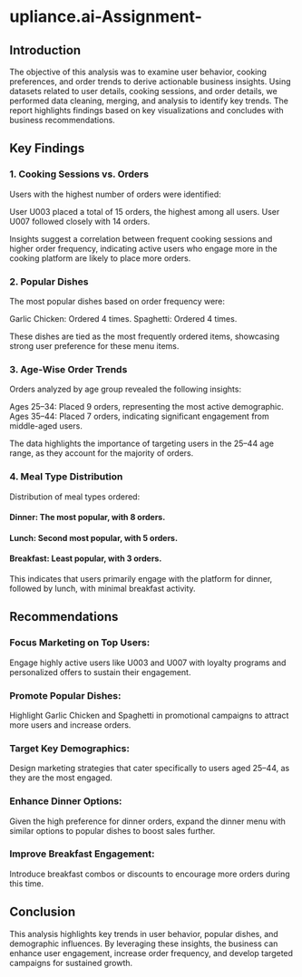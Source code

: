 # upliance.ai-Assignment-

## Introduction
The objective of this analysis was to examine user behavior, cooking preferences, and order trends to derive actionable business insights. Using datasets related to user details, cooking sessions, and order details, we performed data cleaning, merging, and analysis to identify key trends. The report highlights findings based on key visualizations and concludes with business recommendations.

## Key Findings

### 1. Cooking Sessions vs. Orders
Users with the highest number of orders were identified:

  User U003 placed a total of 15 orders, the highest among all users.
  User U007 followed closely with 14 orders.

Insights suggest a correlation between frequent cooking sessions and higher order frequency, indicating active users who engage more in the cooking platform are likely to place more orders.

### 2. Popular Dishes
The most popular dishes based on order frequency were:

  Garlic Chicken: Ordered 4 times.
  Spaghetti: Ordered 4 times.
  
These dishes are tied as the most frequently ordered items, showcasing strong user preference for these menu items.

### 3. Age-Wise Order Trends
Orders analyzed by age group revealed the following insights:

  Ages 25–34: Placed 9 orders, representing the most active demographic.
  Ages 35–44: Placed 7 orders, indicating significant engagement from middle-aged users.
  
The data highlights the importance of targeting users in the 25–44 age range, as they account for the majority of orders.

### 4. Meal Type Distribution
Distribution of meal types ordered:

#### Dinner: The most popular, with 8 orders.
#### Lunch: Second most popular, with 5 orders.
#### Breakfast: Least popular, with 3 orders.

This indicates that users primarily engage with the platform for dinner, followed by lunch, with minimal breakfast activity.

## Recommendations

### Focus Marketing on Top Users:

Engage highly active users like U003 and U007 with loyalty programs and personalized offers to sustain their engagement.
### Promote Popular Dishes:

Highlight Garlic Chicken and Spaghetti in promotional campaigns to attract more users and increase orders.
### Target Key Demographics:

Design marketing strategies that cater specifically to users aged 25–44, as they are the most engaged.
### Enhance Dinner Options:

Given the high preference for dinner orders, expand the dinner menu with similar options to popular dishes to boost sales further.
### Improve Breakfast Engagement:

Introduce breakfast combos or discounts to encourage more orders during this time.

## Conclusion

This analysis highlights key trends in user behavior, popular dishes, and demographic influences. By leveraging these insights, the business can enhance user engagement, increase order frequency, and develop targeted campaigns for sustained growth.

